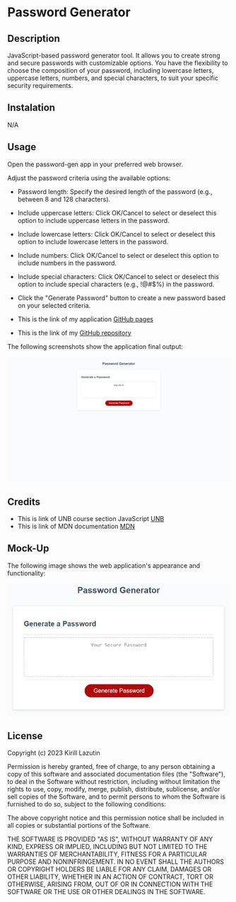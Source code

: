 # Password Generator

## Description

JavaScript-based password generator tool. It allows you to create strong and secure passwords with customizable options. You have the flexibility to choose the composition of your password, including lowercase letters, uppercase letters, numbers, and special characters, to suit your specific security requirements.

## Instalation

N/A

## Usage

Open the password-gen app in your preferred web browser.

Adjust the password criteria using the available options:

- Password length: Specify the desired length of the password (e.g., between 8 and 128 characters).
- Include uppercase letters: Click OK/Cancel to select or deselect this option to include uppercase letters in the password.
- Include lowercase letters: Click OK/Cancel to select or deselect this option to include lowercase letters in the password.
- Include numbers: Click OK/Cancel to select or deselect this option to include numbers in the password.
- Include special characters: Click OK/Cancel to select or deselect this option to include special characters (e.g., !@#$%) in the password.
- Click the "Generate Password" button to create a new password based on your selected criteria.

- This is the link of my application [GitHub pages](https://kirill777-web.github.io/password-gen/)
- This is the link of my [GitHub repository](https://github.com/Kirill777-web/password-gen)

The following screenshots show the application final output:

![screenshot password-gen app ](/Assets/password-gen.png 'screenshot')

## Credits

- This is link of UNB course section JavaScript [UNB](https://courses.bootcampspot.com/courses/3974)
- This is link of MDN documentation [MDN](https://developer.mozilla.org/en-US/docs/Web/JavaScript/Guide/Functions)

## Mock-Up

The following image shows the web application's appearance and functionality:

![password-gen app](/Assets/03-javascript-homework-demo.png)

## License

Copyright (c) 2023 Kirill Lazutin

Permission is hereby granted, free of charge, to any person obtaining a copy
of this software and associated documentation files (the "Software"), to deal
in the Software without restriction, including without limitation the rights
to use, copy, modify, merge, publish, distribute, sublicense, and/or sell
copies of the Software, and to permit persons to whom the Software is
furnished to do so, subject to the following conditions:

The above copyright notice and this permission notice shall be included in all
copies or substantial portions of the Software.

THE SOFTWARE IS PROVIDED "AS IS", WITHOUT WARRANTY OF ANY KIND, EXPRESS OR
IMPLIED, INCLUDING BUT NOT LIMITED TO THE WARRANTIES OF MERCHANTABILITY,
FITNESS FOR A PARTICULAR PURPOSE AND NONINFRINGEMENT. IN NO EVENT SHALL THE
AUTHORS OR COPYRIGHT HOLDERS BE LIABLE FOR ANY CLAIM, DAMAGES OR OTHER
LIABILITY, WHETHER IN AN ACTION OF CONTRACT, TORT OR OTHERWISE, ARISING FROM,
OUT OF OR IN CONNECTION WITH THE SOFTWARE OR THE USE OR OTHER DEALINGS IN THE
SOFTWARE.
